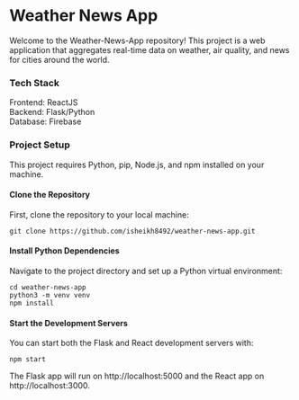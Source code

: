 # Weather News App
Welcome to the Weather-News-App repository! This project is a web application that aggregates real-time data on weather, air quality, and news for cities around the world.

### Tech Stack
Frontend: ReactJS <br>
Backend: Flask/Python <br>
Database: Firebase <br>


### Project Setup
This project requires Python, pip, Node.js, and npm installed on your machine.

#### Clone the Repository
First, clone the repository to your local machine:

```
git clone https://github.com/isheikh8492/weather-news-app.git
```

#### Install Python Dependencies
Navigate to the project directory and set up a Python virtual environment:

```
cd weather-news-app
python3 -m venv venv
npm install
```

#### Start the Development Servers
You can start both the Flask and React development servers with:

```
npm start
```
The Flask app will run on http://localhost:5000 and the React app on http://localhost:3000.
